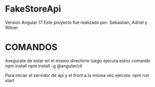 # FakeStoreApi
 Version Angular 17
 Este proyecto fue realizado por: Sebastian, Adriel y Wilner
# COMANDOS
Asegurate de estar en el mismo directorio
luego ejecuta estos comando
npm install
npm install -g @angular/cli

Para iniciar el servidor de api y el front a la misma vez ejecuta:
npm run start


